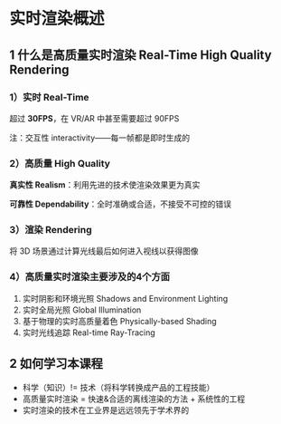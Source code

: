 # 实时渲染概述

## 1 什么是高质量实时渲染 Real-Time High Quality Rendering

### 1）实时 Real-Time

超过 **30FPS**，在 VR/AR 中甚至需要超过 90FPS

注：交互性 interactivity——每一帧都是即时生成的

### 2）高质量 High Quality

**真实性 Realism**：利用先进的技术使渲染效果更为真实

**可靠性 Dependability**：全时准确或合适，不接受不可控的错误

### 3）渲染 Rendering

将 3D 场景通过计算光线最后如何进入视线以获得图像

### 4）高质量实时渲染主要涉及的4个方面

1. 实时阴影和环境光照 Shadows and Environment Lighting
2. 实时全局光照 Global Illumination
3. 基于物理的实时高质量着色 Physically-based Shading
4. 实时光线追踪 Real-time Ray-Tracing


## 2 如何学习本课程

* 科学（知识）!= 技术（将科学转换成产品的工程技能）
* 高质量实时渲染 = 快速&合适的离线渲染的方法 + 系统性的工程
* 实时渲染的技术在工业界是远远领先于学术界的